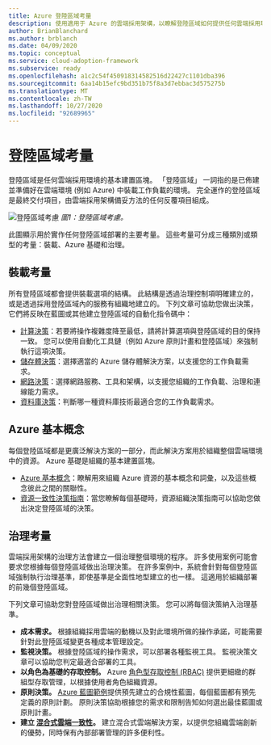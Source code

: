 ```yaml
---
title: Azure 登陸區域考量
description: 使用適用于 Azure 的雲端採用架構，以瞭解登陸區域如何提供任何雲端採用環境的基本組建區塊。
author: BrianBlanchard
ms.author: brblanch
ms.date: 04/09/2020
ms.topic: conceptual
ms.service: cloud-adoption-framework
ms.subservice: ready
ms.openlocfilehash: a1c2c54f450918314582516d22427c1101dba396
ms.sourcegitcommit: 6aa14b15efc9bd351b75f8a3d7ebbac3d575275b
ms.translationtype: MT
ms.contentlocale: zh-TW
ms.lasthandoff: 10/27/2020
ms.locfileid: "92689965"
---
```

# <a name="landing-zone-considerations"></a>登陸區域考量

登陸區域是任何雲端採用環境的基本建置區塊。 「登陸區域」  一詞指的是已佈建並準備好在雲端環境 (例如 Azure) 中裝載工作負載的環境。 完全運作的登陸區域是最終交付項目，由雲端採用架構備妥方法的任何反覆項目組成。

![登陸區域考慮 ](../../_images/ready/landing-zone-considerations.png)
 _圖1：登陸區域考慮。_

此圖顯示用於實作任何登陸區域部署的主要考量。 這些考量可分成三種類別或類型的考量：裝載、Azure 基礎和治理。

## <a name="hosting-considerations"></a>裝載考量

所有登陸區域都會提供裝載選項的結構。 此結構是透過治理控制項明確建立的，或是透過採用登陸區域內的服務有組織地建立的。 下列文章可協助您做出決策，它們將反映在藍圖或其他建立登陸區域的自動化指令碼中：

- [計算決策](./compute-options.md)：若要將操作複雜度降至最低，請將計算選項與登陸區域的目的保持一致。 您可以使用自動化工具鏈（例如 Azure 原則計畫和登陸區域）來強制執行這項決策。
- [儲存體決策](./storage-options.md)：選擇適當的 Azure 儲存體解決方案，以支援您的工作負載需求。
- [網路決策](./networking-options.md)：選擇網路服務、工具和架構，以支援您組織的工作負載、治理和連線能力需求。
- [資料庫決策](./data-options.md)：判斷哪一種資料庫技術最適合您的工作負載需求。

## <a name="azure-fundamentals"></a>Azure 基本概念

每個登陸區域都是更廣泛解決方案的一部分，而此解決方案用於組織整個雲端環境中的資源。 Azure 基礎是組織的基本建置區塊。

- [Azure 基本概念](./fundamental-concepts.md)：瞭解用來組織 Azure 資源的基本概念和詞彙，以及這些概念彼此之間的關聯性。
- [資源一致性決策指南](../../decision-guides/resource-consistency/index.md)：當您瞭解每個基礎時，資源組織決策指南可以協助您做出決定登陸區域的決策。

## <a name="governance-considerations"></a>治理考量

雲端採用架構的治理方法會建立一個治理整個環境的程序。 許多使用案例可能會要求您根據每個登陸區域做出治理決策。 在許多案例中，系統會針對每個登陸區域強制執行治理基準，即使基準是全面性地型建立的也一樣。 這適用於組織部署的前幾個登陸區域。

下列文章可協助您對登陸區域做出治理相關決策。 您可以將每個決策納入治理基準。

- **成本需求。** 根據組織採用雲端的動機以及對此環境所做的操作承諾，可能需要針對此登陸區域變更各種成本管理設定。
- **監視決策。** 根據登陸區域的操作需求，可以部署各種監視工具。 監視決策文章可以協助您判定最適合部署的工具。
- **以角色為基礎的存取控制。** Azure [角色型存取控制 (RBAC)](../considerations/roles.md) 提供更細緻的群組型存取管理，以根據使用者角色組織資源。
- **原則決策。** [Azure 藍圖範例](/azure/governance/blueprints/samples)提供預先建立的合規性藍圖，每個藍圖都有預先定義的原則計劃。 原則決策協助根據您的需求和限制告知如何選出最佳藍圖或原則計畫。
- **建立 [混合式雲端一致性](./hybrid-consistency.md)。** 建立混合式雲端解決方案，以提供您組織雲端創新的優勢，同時保有內部部署管理的許多便利性。
